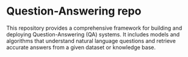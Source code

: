 # Question-Answering repo
This repository provides a comprehensive framework for building and deploying Question-Answering (QA) systems. It includes models and algorithms that understand natural language questions and retrieve accurate answers from a given dataset or knowledge base.
